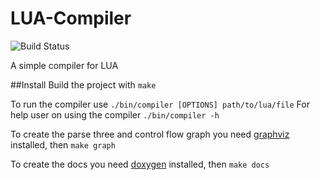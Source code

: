 # LUA-Compiler
![Build Status](https://travis-ci.org/K1N62/LUA-Compiler.svg?branch=master)

A simple compiler for LUA

##Install
Build the project with
`make`

To run the compiler use
`./bin/compiler [OPTIONS] path/to/lua/file`
For help user on using the compiler
`./bin/compiler -h`

To create the parse three and control flow graph you need [graphviz](http://www.graphviz.org/) installed, then
`make graph`

To create the docs you need [doxygen](http://www.stack.nl/~dimitri/doxygen/) installed, then
`make docs`
